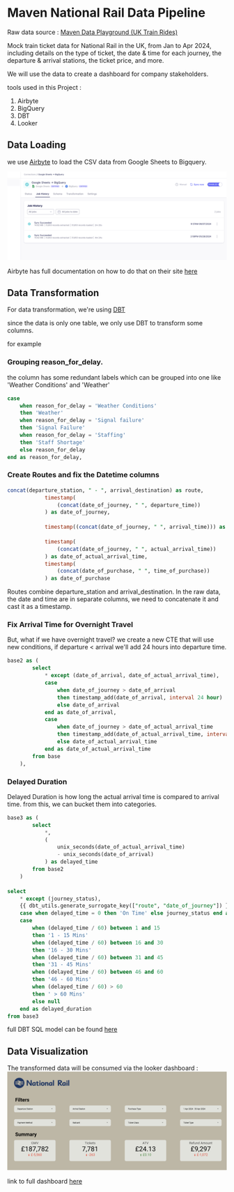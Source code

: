 # Maven National Rail Data Pipeline


Raw data source : [Maven Data Playground (UK Train Rides)](https://mavenanalytics.io/data-playground)

Mock train ticket data for National Rail in the UK, from Jan to Apr 2024, including details on the type of ticket, the date & time for each journey, the departure & arrival stations, the ticket price, and more.

We will use the data to create a dashboard for company stakeholders. 

tools used in this Project  :
1. Airbyte
2. BigQuery
3. DBT
4. Looker

## Data Loading

we use [Airbyte](https://airbyte.com/) to load the CSV data from Google Sheets to Bigquery.

![](images/airbyte.png)

Airbyte has full documentation on how to do that on their site [here](https://airbyte.com/how-to-sync/google-sheets-to-bigquery)


## Data Transformation

For data transformation, we're using [DBT](https://github.com/dbt-labs/dbt-core)

since the data is only one table, we only use DBT to transform some columns. 

for example

### Grouping reason_for_delay. 
 the column has some redundant labels which can be grouped into one like 'Weather Conditions' and 'Weather'
```sql
case
    when reason_for_delay = 'Weather Conditions'
    then 'Weather'  
    when reason_for_delay = 'Signal failure'
    then 'Signal Failure'
    when reason_for_delay = 'Staffing'
    then 'Staff Shortage'
    else reason_for_delay
end as reason_for_delay,
```
### Create Routes and fix the Datetime columns

```sql
concat(departure_station, " - ", arrival_destination) as route,
            timestamp(
                (concat(date_of_journey, " ", departure_time))
            ) as date_of_journey,

            timestamp((concat(date_of_journey, " ", arrival_time))) as date_of_arrival,
            
            timestamp(
                (concat(date_of_journey, " ", actual_arrival_time))
            ) as date_of_actual_arrival_time,
            timestamp(
                (concat(date_of_purchase, " ", time_of_purchase))
            ) as date_of_purchase
```
Routes combine departure_station and arrival_destination. 
In the raw data, the date and time are in separate columns, 
we need to concatenate it and cast it as a timestamp. 

### Fix Arrival Time for Overnight Travel
But, what if we have overnight travel? 
we create a new CTE that will use new conditions, if departure < arrival we'll add 24 hours into departure time.
```sql
base2 as (
        select
            * except (date_of_arrival, date_of_actual_arrival_time),
            case
                when date_of_journey > date_of_arrival
                then timestamp_add(date_of_arrival, interval 24 hour)
                else date_of_arrival
            end as date_of_arrival,
            case
                when date_of_journey > date_of_actual_arrival_time
                then timestamp_add(date_of_actual_arrival_time, interval 24 hour)
                else date_of_actual_arrival_time
            end as date_of_actual_arrival_time
        from base
    ),
```

### Delayed Duration
Delayed Duration is how long the actual arrival time is compared to arrival time. from this, we can bucket them into categories.
```sql
base3 as (
        select
            *,
            (
                unix_seconds(date_of_actual_arrival_time)
                - unix_seconds(date_of_arrival)
            ) as delayed_time
        from base2
    )

select
    * except (journey_status),
    {{ dbt_utils.generate_surrogate_key(["route", "date_of_journey"]) }} as trips_id,
    case when delayed_time = 0 then 'On Time' else journey_status end as journey_status,
    case
        when (delayed_time / 60) between 1 and 15
        then '1 - 15 Mins'
        when (delayed_time / 60) between 16 and 30
        then '16 - 30 Mins'
        when (delayed_time / 60) between 31 and 45
        then '31 - 45 Mins'
        when (delayed_time / 60) between 46 and 60
        then '46 - 60 Mins'
        when (delayed_time / 60) > 60
        then ' > 60 Mins'
        else null
    end as delayed_duration
from base3

```
full DBT SQL model can be found [here](dbt/maven_train/models/maven_train/final_maven.sql)


## Data Visualization
The transformed data will be consumed via the looker dashboard :
![](images/looker.png)

link to full dashboard [here](https://lookerstudio.google.com/reporting/4c250cf6-8a8d-405e-8e0f-7ece4396de2b/page/p_nltwn37phd)